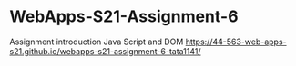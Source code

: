 # WebApps-S21-Assignment-6
Assignment introduction Java Script and DOM
https://44-563-web-apps-s21.github.io/webapps-s21-assignment-6-tata1141/